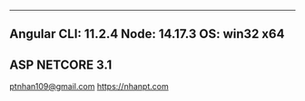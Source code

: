 -------------------------------
Angular CLI: 11.2.4
Node: 14.17.3
OS: win32 x64
-------------------------------
ASP NETCORE 3.1
-------------------------------
ptnhan109@gmail.com
https://nhanpt.com

